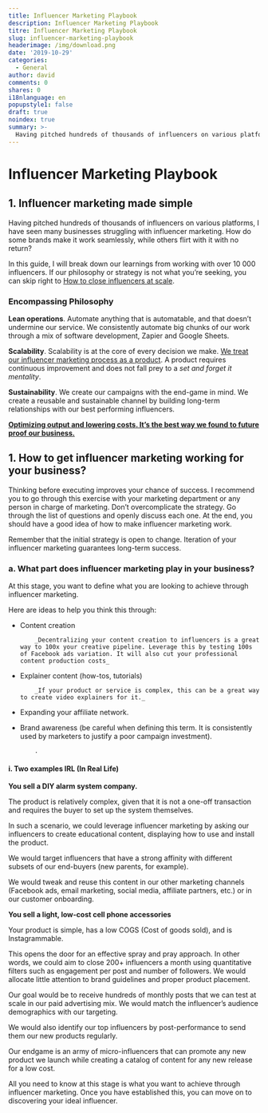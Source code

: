 ```yaml
---
title: Influencer Marketing Playbook
description: Influencer Marketing Playbook
titre: Influencer Marketing Playbook
slug: influencer-marketing-playbook
headerimage: /img/download.png
date: '2019-10-29'
categories:
  - General
author: david
comments: 0
shares: 0
i18nlanguage: en
popupstyle1: false
draft: true
noindex: true
summary: >-
  Having pitched hundreds of thousands of influencers on various platforms, I have seen many businesses struggling with influencer marketing. How do some brands make it work seamlessly, while others flirt with it with no return?
---
```


# Influencer Marketing Playbook


## 1. Influencer marketing made simple


Having pitched hundreds of thousands of influencers on various platforms, I have seen many businesses struggling with influencer marketing. How do some brands make it work seamlessly, while others flirt with it with no return?


In this guide, I will break down our learnings from working with over 10 000 influencers. If our philosophy or strategy is not what you’re seeking, you can skip right to [How to close influencers at scale](https://docs.google.com/document/d/1dk_nxxNUM4PGv6p1BMyk0FRkGN3tGt6e54fGMEgLJAc/edit#).


### Encompassing Philosophy

**Lean operations**. Automate anything that is automatable, and that doesn’t undermine our service. We consistently automate big chunks of our work through a mix of software development, Zapier and Google Sheets.

**Scalability**. Scalability is at the core of every decision we make. <span style="text-decoration:underline;">We treat our influencer marketing process as a product</span>. A product requires continuous improvement and does not fall prey to a _set and forget it mentality_.

**Sustainability**. We create our campaigns with the end-game in mind. We create a reusable and sustainable channel by building long-term relationships with our best performing influencers. 

**<span style="text-decoration:underline;">Optimizing output and lowering costs. It’s the best way we found to future proof our business.</span>**


## 1. How to get influencer marketing working for your business?

Thinking before executing improves your chance of success. I recommend you to go through this exercise with your marketing department or any person in charge of marketing. Don’t overcomplicate the strategy. Go through the list of questions and openly discuss each one. At the end, you should have a good idea of how to make influencer marketing work.

Remember that the initial strategy is open to change. Iteration of your influencer marketing guarantees long-term success.


### a. What part does influencer marketing play in your business?

At this stage, you want to define what you are looking to achieve through influencer marketing. 

Here are ideas to help you think this through:



*   Content creation

            _Decentralizing your content creation to influencers is a great way to 100x your creative pipeline. Leverage this by testing 100s of Facebook ads variation. It will also cut your professional content production costs_

*   Explainer content (how-tos, tutorials)

            _If your product or service is complex, this can be a great way to create video explainers for it._

*   Expanding your affiliate network.
*   Brand awareness (be careful when defining this term. It is consistently used by marketers to justify a poor campaign investment).

            .		


	


#### i. Two examples IRL (In Real Life)

**You sell a DIY alarm system company.**

The product is relatively complex, given that it is not a one-off transaction and requires the buyer to set up the system themselves. 

In such a scenario, we could leverage influencer marketing by asking our influencers to create educational content, displaying how to use and install the product. 

We would target influencers that have a strong affinity with different subsets of our end-buyers (new parents, for example).

We would tweak and reuse this content in our other marketing channels (Facebook ads, email marketing, social media, affiliate partners, etc.) or in our customer onboarding.

**You sell a light, low-cost cell phone accessories**

Your product is simple, has a low COGS (Cost of goods sold), and is Instagrammable.

This opens the door for an effective spray and pray approach. In other words, we could aim to close 200+ influencers a month using quantitative filters such as engagement per post and number of followers. We would allocate little attention to brand guidelines and proper product placement.

Our goal would be to receive hundreds of monthly  posts that we can test at scale in our paid advertising mix. We would match the influencer’s audience demographics with our targeting.

We would also identify our top influencers by post-performance to send them our new products regularly.

Our endgame is an army of micro-influencers that can promote any new product we launch while creating a catalog of content for any new release for a low cost.

All you need to know at this stage is what you want to achieve through influencer marketing. Once you have established this, you can move on to discovering your ideal influencer.


<!-- Docs to Markdown version 1.0β17 -->
